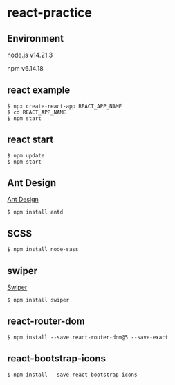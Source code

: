 
# react-practice

## Environment
node.js v14.21.3

npm v6.14.18

## react example
```
$ npx create-react-app REACT_APP_NAME
$ cd REACT_APP_NAME
$ npm start
```

## react start
```
$ npm update
$ npm start
```

## Ant Design
[Ant Design](https://ant.design/)
```
$ npm install antd
```

## SCSS
```
$ npm install node-sass
```

## swiper
[Swiper](https://swiperjs.com/)
```
$ npm install swiper
```

## react-router-dom
```
$ npm install --save react-router-dom@5 --save-exact
```

## react-bootstrap-icons
```
$ npm install --save react-bootstrap-icons
```